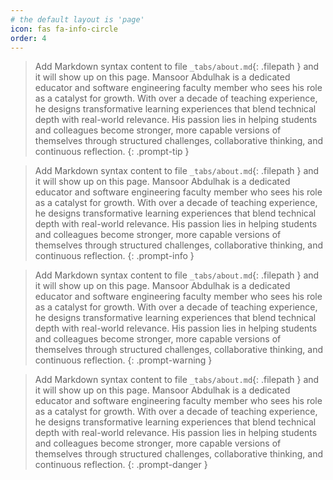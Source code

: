 ```yaml
---
# the default layout is 'page'
icon: fas fa-info-circle
order: 4
---
```


> Add Markdown syntax content to file `_tabs/about.md`{: .filepath } and it will show up on this page.
Mansoor Abdulhak is a dedicated educator and software engineering faculty member who sees his role as a catalyst for growth. With over a decade of teaching experience, he designs transformative learning experiences that blend technical depth with real-world relevance. His passion lies in helping students and colleagues become stronger, more capable versions of themselves through structured challenges, collaborative thinking, and continuous reflection.
{: .prompt-tip }

> Add Markdown syntax content to file `_tabs/about.md`{: .filepath } and it will show up on this page.
Mansoor Abdulhak is a dedicated educator and software engineering faculty member who sees his role as a catalyst for growth. With over a decade of teaching experience, he designs transformative learning experiences that blend technical depth with real-world relevance. His passion lies in helping students and colleagues become stronger, more capable versions of themselves through structured challenges, collaborative thinking, and continuous reflection.
{: .prompt-info }

> Add Markdown syntax content to file `_tabs/about.md`{: .filepath } and it will show up on this page.
Mansoor Abdulhak is a dedicated educator and software engineering faculty member who sees his role as a catalyst for growth. With over a decade of teaching experience, he designs transformative learning experiences that blend technical depth with real-world relevance. His passion lies in helping students and colleagues become stronger, more capable versions of themselves through structured challenges, collaborative thinking, and continuous reflection.
{: .prompt-warning }

> Add Markdown syntax content to file `_tabs/about.md`{: .filepath } and it will show up on this page.
Mansoor Abdulhak is a dedicated educator and software engineering faculty member who sees his role as a catalyst for growth. With over a decade of teaching experience, he designs transformative learning experiences that blend technical depth with real-world relevance. His passion lies in helping students and colleagues become stronger, more capable versions of themselves through structured challenges, collaborative thinking, and continuous reflection.
{: .prompt-danger }
